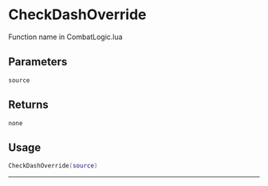 # CheckDashOverride
Function name in CombatLogic.lua
## Parameters
`source`
## Returns
`none`
## Usage
```lua
CheckDashOverride(source)
```
---
